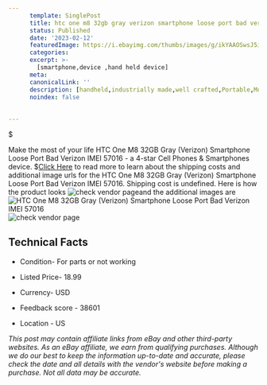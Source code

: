 ```yaml
---
      template: SinglePost
      title: htc one m8 32gb gray verizon smartphone loose port bad verizon imei 57016
      status: Published
      date: '2023-02-12'
      featuredImage: https://i.ebayimg.com/thumbs/images/g/ikYAAOSwsJ5iMgWb/s-l225.jpg
      categories: 
      excerpt: >-
        [smartphone,device ,hand held device]
      meta:
      canonicalLink: ''
      description: [handheld,industrially made,well crafted,Portable,Mobile,Compact,Convenient,Lightweight,Maneuverable,Man-portable,Miniature,Carriable,Hand-held,Light,Holdable,Transportable,Mobile device,Pocket-sized,On-the-go,Wireless,Cordless,Compact size,Convenient size, smartphone,device ,hand held device]
      noindex: false
      
        
---
```

$

Make the most of your life HTC One M8 32GB Gray (Verizon) Smartphone Loose Port Bad Verizon IMEI 57016 - a 4-star Cell Phones & Smartphones device.
$[Click Here](https://www.ebay.com/itm/144464715312?hash=item21a2c49e30%3Ag%3AikYAAOSwsJ5iMgWb&mkevt=1&mkcid=1&mkrid=711-53200-19255-0&campid=%253CePNCampaignId%253E&customid=%253CreferenceId%253E&toolid=10049) to read more to learn about the shipping costs and additional image urls for the HTC One M8 32GB Gray (Verizon) Smartphone Loose Port Bad Verizon IMEI 57016. Shipping cost is undefined. Here is how the product looks ![check vendor page](https://i.ebayimg.com/thumbs/images/g/ikYAAOSwsJ5iMgWb/s-l225.jpg)and the additional images are![HTC One M8 32GB Gray (Verizon) Smartphone Loose Port Bad Verizon IMEI 57016](https://i.ebayimg.com/images/g/ikYAAOSwsJ5iMgWb/s-l1600.jpg)![check vendor page](https://origin-galleryplus.ebayimg.com/ws/web/144464715312_2_0_1/225x225.jpg,https://origin-galleryplus.ebayimg.com/ws/web/144464715312_3_0_1/225x225.jpg,https://origin-galleryplus.ebayimg.com/ws/web/144464715312_4_0_1/225x225.jpg,https://origin-galleryplus.ebayimg.com/ws/web/144464715312_5_0_1/225x225.jpg,https://origin-galleryplus.ebayimg.com/ws/web/144464715312_6_0_1/225x225.jpg,https://origin-galleryplus.ebayimg.com/ws/web/144464715312_7_0_1/225x225.jpg)



 ## Technical Facts 



     
      

 - Condition- For parts or not working 


      

 - Listed Price- 18.99 


      

 - Currency- USD 


      

 - Feedback score - 38601 


      

 - Location - US 


      
      

 *_This post may contain affiliate links from eBay and other third-party websites. As an eBay affiliate, we earn from qualifying purchases. Although we do our best to keep the information up-to-date and accurate, please check the date and all details with the vendor's website before making a purchase. Not all data may be accurate._*






